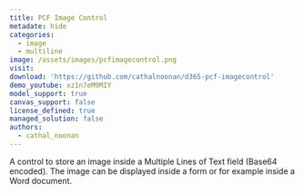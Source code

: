 ```yaml
---
title: PCF Image Control
metadate: hide
categories:
  - image
  - multiline
image: /assets/images/pcfimagecontrol.png
visit: 
download: 'https://github.com/cathalnoonan/d365-pcf-imagecontrol'
demo_youtube: xz1n7eM9MIY
model_support: true
canvas_support: false
license_defined: true
managed_solution: false
authors:
  - cathal_noonan
---
```

A control to store an image inside a Multiple Lines of Text field (Base64 encoded). The image can be displayed inside a form or for example inside a Word document.
